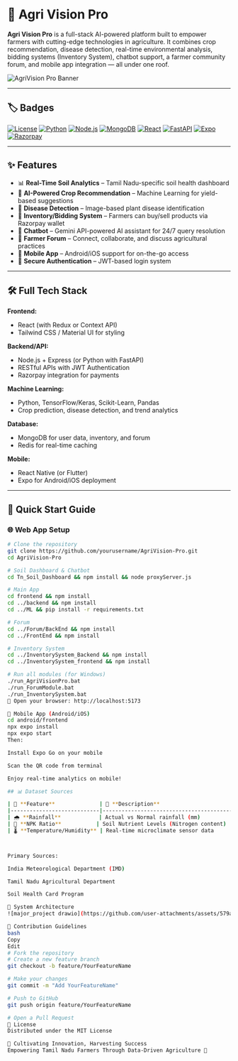 # 🌾 Agri Vision Pro

**Agri Vision Pro** is a full-stack AI-powered platform built to empower farmers with cutting-edge technologies in agriculture. It combines crop recommendation, disease detection, real-time environmental analysis, bidding systems (Inventory System), chatbot support, a farmer community forum, and mobile app integration — all under one roof.

![AgriVision Pro Banner](https://via.placeholder.com/1920x400.png?text=AgriVision+Pro+%7C+AI-powered+Farming+Solutions)

---

## 🏷️ Badges

[![License](https://img.shields.io/badge/License-MIT-green.svg)](https://opensource.org/licenses/MIT)
[![Python](https://img.shields.io/badge/Python-3.10%2B-blue)](https://python.org)
[![Node.js](https://img.shields.io/badge/Node.js-18%2B-success)](https://nodejs.org)
[![MongoDB](https://img.shields.io/badge/-MongoDB-47A248?logo=mongodb&logoColor=white)](https://www.mongodb.com/)
[![React](https://img.shields.io/badge/-React-61DAFB?logo=react&logoColor=white)](https://reactjs.org/)
[![FastAPI](https://img.shields.io/badge/-FastAPI-009688?logo=fastapi&logoColor=white)](https://fastapi.tiangolo.com/)
[![Expo](https://img.shields.io/badge/-Expo-000020?logo=expo&logoColor=white)](https://expo.dev/)
[![Razorpay](https://img.shields.io/badge/-Razorpay-3A8BCD?logo=razorpay&logoColor=white)](https://razorpay.com/)

---

## ✨ Features

- 📊 **Real-Time Soil Analytics** – Tamil Nadu-specific soil health dashboard
- 🧠 **AI-Powered Crop Recommendation** – Machine Learning for yield-based suggestions
- 🦠 **Disease Detection** – Image-based plant disease identification
- 🛒 **Inventory/Bidding System** – Farmers can buy/sell products via Razorpay wallet
- 🤖 **Chatbot** – Gemini API-powered AI assistant for 24/7 query resolution
- 💬 **Farmer Forum** – Connect, collaborate, and discuss agricultural practices
- 📱 **Mobile App** – Android/iOS support for on-the-go access
- 🔐 **Secure Authentication** – JWT-based login system

---

## 🛠️ Full Tech Stack

**Frontend:**
- React (with Redux or Context API)
- Tailwind CSS / Material UI for styling

**Backend/API:**
- Node.js + Express (or Python with FastAPI)
- RESTful APIs with JWT Authentication
- Razorpay integration for payments

**Machine Learning:**
- Python, TensorFlow/Keras, Scikit-Learn, Pandas
- Crop prediction, disease detection, and trend analytics

**Database:**
- MongoDB for user data, inventory, and forum
- Redis for real-time caching

**Mobile:**
- React Native (or Flutter)
- Expo for Android/iOS deployment

---

## 🚀 Quick Start Guide

### 🌐 Web App Setup

```bash
# Clone the repository
git clone https://github.com/yourusername/AgriVision-Pro.git
cd AgriVision-Pro

# Soil Dashboard & Chatbot
cd Tn_Soil_Dashboard && npm install && node proxyServer.js

# Main App
cd frontend && npm install
cd ../backend && npm install
cd ../ML && pip install -r requirements.txt

# Forum
cd ../Forum/BackEnd && npm install
cd ../FrontEnd && npm install

# Inventory System
cd ../InventorySystem_Backend && npm install
cd ../InventorySystem_frontend && npm install

# Run all modules (for Windows)
./run_AgriVisionPro.bat
./run_ForumModule.bat
./run_InventorySystem.bat
🔗 Open your browser: http://localhost:5173

📱 Mobile App (Android/iOS)
cd android/frontend
npx expo install
npx expo start
Then:

Install Expo Go on your mobile

Scan the QR code from terminal

Enjoy real-time analytics on mobile!

## 📊 Dataset Sources

| 🌿 **Feature**              | 🧾 **Description**                          | 📐 **Range**           |
|----------------------------|---------------------------------------------|------------------------|
| 🌧️ **Rainfall**            | Actual vs Normal rainfall (mm)              | 0 – 1200 mm            |
| 🧪 **NPK Ratio**           | Soil Nutrient Levels (Nitrogen content)     | N: 0 – 140 kg/ha       |
| 🌡️ **Temperature/Humidity** | Real-time microclimate sensor data         | 15°C – 45°C            |



Primary Sources:

India Meteorological Department (IMD)

Tamil Nadu Agricultural Department

Soil Health Card Program

🧩 System Architecture
![major_project drawio](https://github.com/user-attachments/assets/579adce7-1f99-4558-b2b5-2c8567b57794)

🤝 Contribution Guidelines
bash
Copy
Edit
# Fork the repository
# Create a new feature branch
git checkout -b feature/YourFeatureName

# Make your changes
git commit -m "Add YourFeatureName"

# Push to GitHub
git push origin feature/YourFeatureName

# Open a Pull Request
📜 License
Distributed under the MIT License

🌾 Cultivating Innovation, Harvesting Success
Empowering Tamil Nadu Farmers Through Data-Driven Agriculture 🚀

